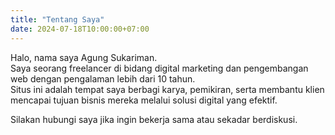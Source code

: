 ```yaml
---
title: "Tentang Saya"
date: 2024-07-18T10:00:00+07:00
---
```


Halo, nama saya Agung Sukariman.  
Saya seorang freelancer di bidang digital marketing dan pengembangan web dengan pengalaman lebih dari 10 tahun.  
Situs ini adalah tempat saya berbagi karya, pemikiran, serta membantu klien mencapai tujuan bisnis mereka melalui solusi digital yang efektif.

Silakan hubungi saya jika ingin bekerja sama atau sekadar berdiskusi.
